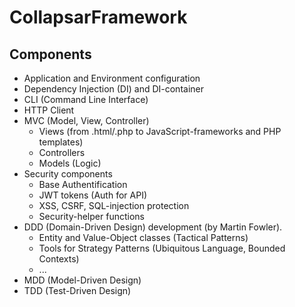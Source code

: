 # CollapsarFramework

## Components
- Application and Environment configuration
- Dependency Injection (DI) and DI-container
- CLI (Command Line Interface)
- HTTP Client
- MVC (Model, View, Controller)
  - Views (from .html/.php to JavaScript-frameworks and PHP templates)
  - Controllers
  - Models (Logic)
- Security components
  - Base Authentification
  - JWT tokens (Auth for API)
  - XSS, CSRF, SQL-injection protection
  - Security-helper functions
- DDD (Domain-Driven Design) development (by Martin Fowler). 
    - Entity and Value-Object classes (Tactical Patterns)
    - Tools for Strategy Patterns (Ubiquitous Language, Bounded Contexts)
    - ...
- MDD (Model-Driven Design)
- TDD (Test-Driven Design)
